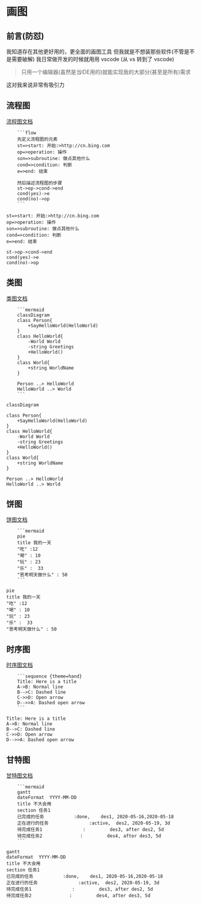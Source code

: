 <!--
 * @Author: CollapseNav
 * @Date: 2020-06-11 22:20:21
 * @LastEditors: CollapseNav
 * @LastEditTime: 2020-06-25 20:50:32
 * @Description: 
-->

# 画图

## 前言(防怼)

我知道存在其他更好用的，更全面的画图工具
但我就是不想装那些软件(不管是不是需要破解)
我日常做开发的时候就用用 vscode (从 vs 转到了 vscode)
> 只用一个编辑器(虽然是当IDE用的)就能实现我的大部分(甚至是所有)需求

这对我来说非常有吸引力

## 流程图

[流程图文档](https://flowchart.js.org/)

```text
    ```flow
    先定义流程图的元素
    st=>start: 开始:>http://cn.bing.com
    op=>operation: 操作
    son=>subroutine: 做点其他什么
    cond=>condition: 判断
    e=>end: 结束

    然后描述流程图的步骤
    st->op->cond->end
    cond(yes)->e
    cond(no)->op
    ```
```

```flow
st=>start: 开始:>http://cn.bing.com
op=>operation: 操作
son=>subroutine: 做点其他什么
cond=>condition: 判断
e=>end: 结束

st->op->cond->end
cond(yes)->e
cond(no)->op
```

## 类图

[类图文档](https://mermaid-js.github.io/mermaid/#/classDiagram)

```text
    ```mermaid
    classDiagram
    class Person{
        +SayHelloWorld(HelloWorld)
    }
    class HelloWorld{
        -World World
        -string Greetings
        +HelloWorld()
    }
    class World{
        +string WorldName
    }

    Person ..> HelloWorld
    HelloWorld ..> World
    ```
```


```mermaid
classDiagram

class Person{
    +SayHelloWorld(HelloWorld)
}
class HelloWorld{
    -World World
    -string Greetings
    +HelloWorld()
}
class World{
    +string WorldName
}

Person ..> HelloWorld
HelloWorld ..> World
```

## 饼图

[饼图文档](https://mermaid-js.github.io/mermaid/#/pie)

```text
    ```mermaid
    pie
    title 我的一天
    "吃" :12
    "喝" : 10
    "玩" : 23
    "乐" :  33
    "思考明天做什么" : 50
    ```
```

```mermaid
pie
title 我的一天
"吃" :12
"喝" : 10
"玩" : 23
"乐" :  33
"思考明天做什么" : 50
```

## 时序图

[时序图文档](https://mermaid-js.github.io/mermaid/#/sequenceDiagram)

```text
    ```sequence {theme=hand}
    Title: Here is a title
    A->B: Normal line
    B-->C: Dashed line
    C->>D: Open arrow
    D-->>A: Dashed open arrow
    ```
```

```sequence {theme=hand}
Title: Here is a title
A->B: Normal line
B-->C: Dashed line
C->>D: Open arrow
D-->>A: Dashed open arrow
```

## 甘特图

[甘特图文档](https://mermaid-js.github.io/mermaid/#/gantt)

```text
    ```mermaid
    gantt
    dateFormat  YYYY-MM-DD
    title 不大会用
    section 任务1
    已完成的任务           :done,    des1, 2020-05-16,2020-05-18
    正在进行的任务               :active,  des2, 2020-05-19, 3d
    待完成任务1               :         des3, after des2, 5d
    待完成任务2              :         des4, after des3, 5d
    ```
```

```mermaid
gantt
dateFormat  YYYY-MM-DD
title 不大会用
section 任务1
已完成的任务           :done,    des1, 2020-05-16,2020-05-18
正在进行的任务               :active,  des2, 2020-05-19, 3d
待完成任务1               :         des3, after des2, 5d
待完成任务2              :         des4, after des3, 5d
```
